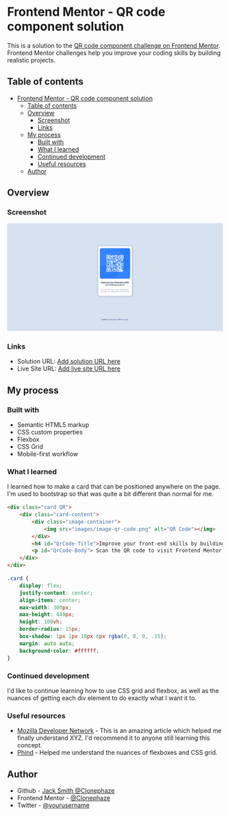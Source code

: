 # Frontend Mentor - QR code component solution

This is a solution to the [QR code component challenge on Frontend Mentor](https://www.frontendmentor.io/challenges/qr-code-component-iux_sIO_H). Frontend Mentor challenges help you improve your coding skills by building realistic projects. 

## Table of contents

- [Frontend Mentor - QR code component solution](#frontend-mentor---qr-code-component-solution)
  - [Table of contents](#table-of-contents)
  - [Overview](#overview)
    - [Screenshot](#screenshot)
    - [Links](#links)
  - [My process](#my-process)
    - [Built with](#built-with)
    - [What I learned](#what-i-learned)
    - [Continued development](#continued-development)
    - [Useful resources](#useful-resources)
  - [Author](#author)

## Overview

### Screenshot

![](images/screenshot.png)

### Links

- Solution URL: [Add solution URL here](https://your-solution-url.com)
- Live Site URL: [Add live site URL here](https://your-live-site-url.com)

## My process

### Built with

- Semantic HTML5 markup
- CSS custom properties
- Flexbox
- CSS Grid
- Mobile-first workflow

### What I learned

I learned how to make a card that can be positioned anywhere on the page. I'm used to bootstrap so that was quite a bit different than normal for me. 

```html
<div class="card QR">    
    <div class="card-content">
        <div class="image-container">
            <img src="images/image-qr-code.png" alt="QR Code"></img>
        </div>
        <h4 id="QrCode-Title">Improve your front-end skills by building projects</h4>
        <p id="QrCode-Body"> Scan the QR code to visit Frontend Mentor and take your coding skills to the next level</p>
    </div>
</div>
```
```css
.card {
    display: flex;
    justify-content: center;
    align-items: center;
    max-width: 300px;
    max-height: 440px;
    height: 100vh;
    border-radius: 15px;
    box-shadow: 1px 1px 10px 6px rgba(0, 0, 0, .15);
    margin: auto auto;
    background-color: #ffffff;
}
```

### Continued development

I'd like to continue learning how to use CSS grid and flexbox, as well as the nuances of getting each div element to do exactly what I want it to.

### Useful resources

- [Mozilla Developer Network](https://developer.mozilla.org/en-US/docs/Web/HTML) - This is an amazing article which helped me finally understand XYZ. I'd recommend it to anyone still learning this concept.
- [Phind](https://www.phind.com) - Helped me understand the nuances of flexboxes and CSS grid.
## Author

- Github - [Jack Smith @Clonephaze](https://www.github.com/Clonephaze)
- Frontend Mentor - [@Clonephaze](https://www.frontendmentor.io/profile/Clonephaze)
- Twitter - [@yourusername](https://www.twitter.com/yourusername)

